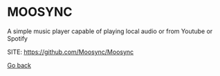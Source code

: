 # MOOSYNC
 
 A simple music player capable of playing local audio 
 or from Youtube or Spotify
 
 SITE: https://github.com/Moosync/Moosync

 [Go back](https://portable-linux-apps.github.io/apps.html)
